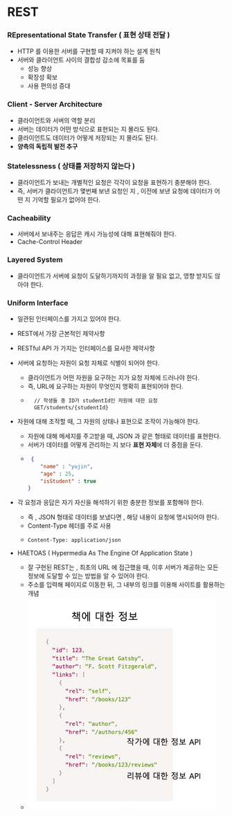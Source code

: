 # REST

### REpresentational State Transfer ( 표현 상태 전달 )
- HTTP 를 이용한 서버를 구현할 때 지켜야 하는 설계 원칙
- 서버와 클라이언트 사이의 결합성 감소에 목표를 둠
  - 성능 향상
  - 확장성 확보
  - 사용 편의성 증대

### Client - Server Architecture
- 클라이언트와 서버의 역할 분리
- 서버는 데이터가 어떤 방식으로 표현되는 지 몰라도 된다.
- 클라이언트도 데이터가 어떻게 저장되는 지 몰라도 된다.
- **양측의 독립적 발전 추구**

### Statelessness ( 상태를 저장하지 않는다 )
- 클라이언트가 보내는 개별적인 요청은 각각이 요청을 표현하기 충분해야 한다.
- 즉, 서버가 클라이언트가 몇번째 보낸 요청인 지 , 이전에 보낸 요청에 데이터가 어떤 지 기억할 필요가 없어야 한다.


### Cacheability
- 서버에서 보내주는 응답은 캐시 가능성에 대해 표현해줘야 한다.
- Cache-Control Header

### Layered System
- 클라이언트가 서버에 요청이 도달하기까지의 과정을 알 필요 없고, 영향 받지도 않아야 한다.

### Uniform Interface
- 일관된 인터페이스를 가지고 있어야 한다.
- REST에서 가장 근본적인 제약사항
- RESTful API 가 가지는 인터페이스를 묘사한 제약사항
- 서버에 요청하는 자원이 요청 자체로 식별이 되어야 한다.
  - 클라이언트가 어떤 자원을 요구하는 지가 요청 자체에 드러나야 한다.
  - 즉, URL에 요구하는 자원이 무엇인지 명확히 표현되어야 한다.
  - ```
      // 학생들 중 ID가 studentId인 자원에 대한 요청
      GET/students/{studentId}
    ```
- 자원에 대해 조작할 때, 그 자원의 상태나 표현으로 조작이 가능해야 한다.
  - 자원에 대해 메세지를 주고받을 때, JSON 과 같은 형태로 데이터를 표현한다.
  - 서버가 데이터를 어떻게 관리하는 지 보다 **표현 자체**에 더 중점을 둔다.
  - ```json
     {
        "name" : "yujin",
        "age" : 25,
        "isStudent" : true
    }
    ```
    
- 각 요청과 응답은 자기 자신을 해석하기 위한 충분한 정보를 포함해야 한다.
  - 즉 , JSON 형태로 데이터를 보냈다면 , 해당 내용이 요청에 명시되어야 한다.
  - Content-Type 헤더를 주로 사용
  - ```
    Content-Type: application/json
    ```
    
- HAETOAS ( Hypermedia As The Engine Of Application State )
  - 잘 구현된 REST는 , 최초의 URL 에 접근했을 때, 이후 서버가 제공하는 모든 정보에 도달할 수 있는 방법을 알 수 있어야 한다.
  - 주소를 입력해 페이지로 이동한 뒤, 그 내부의 링크를 이용해 사이트를 활용하는 개념
  - ![haetoas](haetoas.PNG)
  